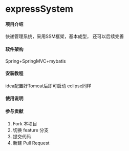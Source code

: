 # expressSystem

#### 项目介绍
快递管理系统，采用SSM框架，基本成型， 还可以后续完善

#### 软件架构
Spring+SpringMVC+mybatis


#### 安装教程
idea配置好Tomcat后即可启动
eclipse同样

#### 使用说明


#### 参与贡献

1. Fork 本项目
2. 切换 feature 分支
3. 提交代码
4. 新建 Pull Request
